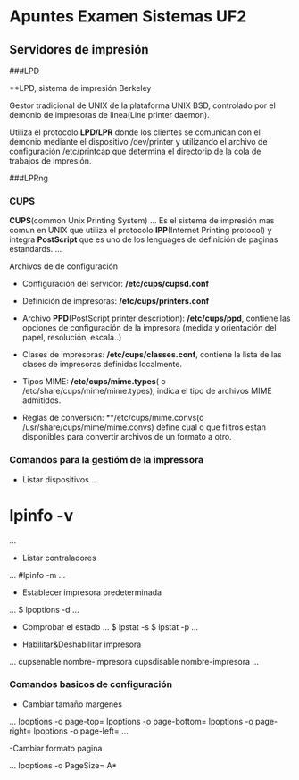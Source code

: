# Apuntes Examen Sistemas UF2

##  Servidores de impresión


###LPD

**LPD, sistema de impresión Berkeley

Gestor tradicional de UNIX de la plataforma UNIX BSD, controlado por el demonio de impresoras de linea(Line printer daemon). 

Utiliza el protocolo **LPD/LPR** donde los clientes se comunican con el demonio mediante el dispositivo /dev/printer y utilizando el archivo de configuración /etc/printcap que determina el directorip de la cola de trabajos de impresión.


###LPRng



### CUPS


**CUPS**(common Unix Printing System)
...
Es el sistema de impresión mas comun en UNIX que utiliza el protocolo **IPP**(Internet Printing protocol) y integra **PostScript** que es uno de los lenguages de definición de paginas estandards.
...


Archivos de de configuración

- Configuración del servidor: **/etc/cups/cupsd.conf**

- Definición de impresoras: **/etc/cups/printers.conf**

- Archivo **PPD**(PostScript printer description): **/etc/cups/ppd**, contiene las opciones de configuración de la impresora (medida y orientación del papel, resolución, escala..)

- Clases de impresoras: **/etc/cups/classes.conf**, contiene la lista de las clases de impresoras definidas localmente.

- Tipos MIME: **/etc/cups/mime.types**( o /etc/share/cups/mime/mime.types), indica el tipo de archivos MIME admitidos.

- Reglas de conversión: **/etc/cups/mime.convs(o /usr/share/cups/mime/mime.convs) define cual o que filtros estan disponibles para convertir archivos de un formato a otro.



### Comandos para la gestióm de la impressora

- Listar dispositivos
...
# lpinfo -v
...

- Listar contraladores

...
#lpinfo -m
...

- Establecer impresora predeterminada

...
$ lpoptions -d <printer>
...

- Comprobar el estado
...
$ lpstat -s
$ lpstat -p <printer>
...

- Habilitar&Deshabilitar impresora

...
cupsenable nombre-impresora
cupsdisable nombre-impresora
...


### Comandos basicos de configuración

- Cambiar tamaño margenes

...
lpoptions -o page-top=
lpoptions -o page-bottom=
lpoptions -o page-right=
lpoptions -o page-left=
...

-Cambiar formato pagina

...
lpoptions -o PageSize= A*

